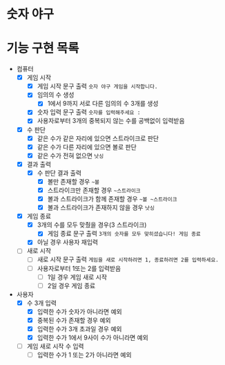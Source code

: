 # 숫자 야구


# 기능 구현 목록

- 컴퓨터
  - [x] 게임 시작
    - [x] 게임 시작 문구 출력 `숫자 야구 게임을 시작합니다.`
    - [x] 임의의 수 생성
      - [x] 1에서 9까지 서로 다른 임의의 수 3개를 생성
    - [x] 숫자 입력 문구 출력 `숫자를 입력해주세요 :`
    - [x] 사용자로부터 3개의 중복되지 않는 수를 공백없이 입력받음
  - [x] 수 판단
      - [x] 같은 수가 같은 자리에 있으면 스트라이크로 판단
      - [x] 같은 수가 다른 자리에 있으면 볼로 판단
      - [x] 같은 수가 전혀 없으면 `낫싱`
  - [x] 결과 출력
    - [x] 수 판단 결과 출력 
      - [x] 볼만 존재할 경우 `~볼`
      - [x] 스트라이크만 존재할 경우 `~스트라이크`
      - [x] 볼과 스트라이크가 함께 존재할 경우 `~볼 ~스트라이크`
      - [x] 볼과 스트라이크가 존재하지 않을 경우 `낫싱`
  - [x] 게임 종료
    - [x] 3개의 수를 모두 맞췄을 경우(3 스트라이크) 
      - [x] 게임 종료 문구 출력 `3개의 숫자를 모두 맞히셨습니다! 게임 종료`
    - [x] 아닐 경우 사용자 재입력
  - [ ] 새로 시작
    - [ ] 새로 시작 문구 출력 `게임을 새로 시작하려면 1, 종료하려면 2를 입력하세요.`
    - [ ] 사용자로부터 1또는 2를 입력받음
      - [ ] 1일 경우 게임 새로 시작
      - [ ] 2일 경우 게임 종료

- 사용자
  - [x] 수 3개 입력
    - [x] 입력한 수가 숫자가 아니라면 예외
    - [x] 중복된 수가 존재할 경우 예외
    - [x] 입력한 수가 3개 초과일 경우 예외
    - [x] 입력한 수가 1에서 9사이 수가 아니라면 예외
  - [ ] 게임 새로 시작 수 입력
    - [ ] 입력한 수가 1 또는 2가 아니라면 예외